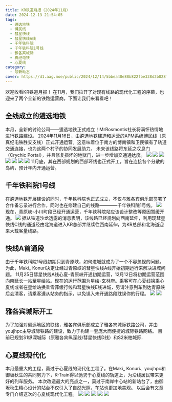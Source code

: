 ```yaml
---
title: KR铁道月报（2024年11月）
date: 2024-12-13 21:54:05
tags:
  - 遴选地铁
  - 博民线
  - 彗星快线
  - 彗星快线A线
  - 千年铁科院
  - 千年铁科院1号线
  - 雅各宾城际
  - 真纪电铁
  - 心夏线
category:
  - 最新动态
cover: https://d1.aag.moe/public/2024/12/14/5bbea40e88b822fbe338d2b028f203f5.png
---
```

欢迎收看KR铁道月报！
在11月，我们拉开了对现有线路的现代化工程的序幕，也迎来了两个全新的铁路运营商，下面让我们来看看吧！
## 全线成立的遴选地铁
本月，全新的讨论公司——遴选地铁正式成立！MrRosmontis社长将满怀热情地进行铁路建设。
2024年11月16日，由遴选地铁建造和运营的APM系统博民线（原真纪电铁胜安支线）正式开通运营。这意味着位于南方的博南镇和卫民镇有了轨道交通连接，也为这两个村子的协同发展助力。
未来该线路将东延之叹息门（Crychic Portal），并且修复损坏的地狱门，进一步增加交通通达度。
![](https://d1.aag.moe/public/2024/12/14/b8872ddf33b1c3f8bad95e75a72ebc30.png)
![](https://d1.aag.moe/public/2024/12/14/06cfe191e77bbddf0295929a212197ee.png)
![](https://d1.aag.moe/public/2024/12/14/48c06117710cdf007cb44cdca44aedd3.png)
![](https://d1.aag.moe/public/2024/12/14/e67b44ad38d7805516a267dd53f548ee.png)
![](https://d1.aag.moe/public/2024/12/14/fd663990b3e6808af37f4ab515b8cb00.png)
![](https://d1.aag.moe/public/2024/12/14/29558ce98545b7186556e30d0babf89e.png)
![](https://d1.aag.moe/public/2024/12/14/35307fd98b2890072fdebbd8c17f1a6a.png)
11月底，其在西部规划的西部环线也正式开工，旨在连接各个分散的岛屿，预计年内开通运营。
## 千年铁科院1号线
在遴选地铁开展建设的同时，千年铁科院也正式成立，不仅与雅各宾俱乐部签署了合作备忘录进行合作，同时也在修建自己的线路————千年铁科院1号线。
![](https://d1.aag.moe/public/2024/12/14/c845e899aa5fe40f72e392ec43f744e5.png)
现在，青原峡-小川町段已经开通运营，千年铁科院站应该设计整改等原因暂缓开通。
![](https://d1.aag.moe/public/2024/12/14/8c2577d5697457d317545efb63bda859.png)
据从铁道沙龙透露的消息表明，该线路已经规划向西南延伸，利用现彗星快线C线的通道经由北海道进入KR总部并继续往西南延伸，为KR总部和北海道迎来大载客量线路。
## 快线A首通段
由于千年铁科院1号线初期只到青原峡，如何进城就成为了一个不容忽视的问题。为此，Maki_ Konuri决定让经过青原峡的彗星快线A线开始初期运行来解决进城问题。
11月25日彗星快线A线心夏-青原峡开通初期运营，12月12日将初期运营范围向南延长一站至星绘站。现在的运行范围为星绘-玄林府。乘客可在心夏线换乘心夏线或者在星绘站换乘雪菲缓行线和彗星快线E线进城，另请注意列车到达青原峡后会清客，请乘客遵从站务的指示，以免误入未开通路段耽误你的行程。
![](https://d1.aag.moe/public/2024/12/14/f8207f477e05162457434d71fc96dba8.png)
![](https://d1.aag.moe/public/2024/12/14/56de7c058e5ed824884b1b9f9db4d8ff.png)
## 雅各宾城际开工
为了加强对偏远地区的联络，雅各宾俱乐部成立了雅各宾城际铁路公司，并由youjhpc主导城际铁路的建设，致力于构建一套庞大而便捷的城际铁路网络。
目前已规划S1纵深城际（原雅各宾纵深线/彗星快线D线）和S2米柚城际.
## 心夏线现代化
本月最重大的工程，莫过于心夏线的现代化工程了。在Maki_ Konuri、youjhpc和御坂秋生的共同努力下，K-Train得以驰骋于心夏线的轨道上，为沿线居民带来更好的列车服务。
本次改造最大的亮点之一，莫过于南岸中心站的新站台了，由御坂秋生精心设计的站台不仅引入了自然光照，车站也更加地美观。
以后会有文章专门介绍这次的心夏线现代化工程。
![](https://d1.aag.moe/public/2024/12/14/fcd9cb61fbc3bbd5af7350ecdfc0b563.png)
![](https://d1.aag.moe/public/2024/12/14/834110df4e686d8fd80064dd089d72da.png)
![](https://d1.aag.moe/public/2024/12/14/c6cbad696d27235515cc3f5e3934d3be.png)
![](https://d1.aag.moe/public/2024/12/14/5c4acf93676d261aca684a3aa40c83d6.png)
![](https://d1.aag.moe/public/2024/12/14/bc1daa944f2f81b5eb4f2940129b676e.png)